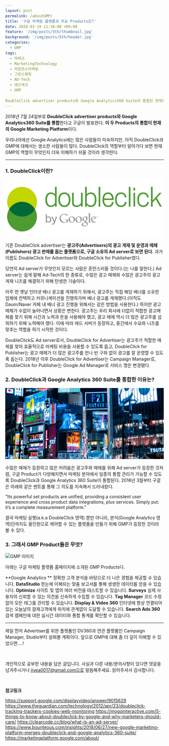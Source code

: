 ```yaml
---
layout: post
permalink: /aboutGMP/
title: '구글 마케팅 플랫폼과 주요 Products은?'
date: 2020-03-19 11:30:00 +09:00
feature: '/img/posts/5th/thumbnail.jpg'
background: '/img/posts/5th/header.jpg'
categories:
  - GMP
tags:
  - 마테크
  - MarketingTechnology
  - 퍼포먼스마케팅
  - 그로스해킹
  - AD-Tech
  - 애드테크
  - GMP

DoubleClick advertiser products와 Google Analytics360 Suite이 통합된 현재의 Google Marketing Platform. 정확히 어떤 Product들이 있고, 플랫폼을 통해 마케터들은 어떤 이점을 얻을 수 있을까? 
---
```


2018년 7월 24일부로 **DoubleClick advertiser products와 Google Analytics360 Suite를 통합**한다고 구글이 발표한다. **이 두 Products의 통합이 현재의 Google Marketing Platform**이다. 

우리나라에선 Google Analytics에는 많은 사람들이 익숙하지만, 아직 DoubleClick과 GMP에 대해서는 생소한 사람들이 많다. DoubleClick의 역할부터 알아가다 보면 현재 GMP의 역할이 무엇인지 더욱 이해하기 쉬울 것이라 생각한다.

---

### 1. DoubleClick이란?

![더블클릭로고 이미지](/img/posts/5th/doubleclick.jpg) 

기존 DoubleClick advertiser는 **광고주(Advertisers)의 광고 게재 및 운영과 매체(Publishers) 광고 판매를 돕는 플랫폼으로, 구글 소유의 Ad server로 보면 된다**. 과거 이름도 DoubleClick for Advertiser와 DoubleClick for Publisher였다.

당연히 Ad server가 무엇인지 모르는 사람은 혼란스러울 것이다.(는 나를 말한다.) 
Ad server는 쉽게 말해 Ad-Tech의 한 종류로, 수많은 광고 매체와 수많은 광고주의 광고 게재 니즈를 해결하기 위해 탄생한 기술이다. 

아주 먼 옛날 인터넷 배너 광고를 게재하기 위해서, 광고주는 직접 해당 배너를 소유한 업체에 컨택하고 커뮤니케이션을 진행하가며 배너 광고를 게재했다.(아직도 Daum/Naver 카페 내 배너 광고 진행을 위해서는 같은 방법을 사용한다.) 하지만 광고 매체가 수없이 늘어나면서 상황은 변한다. 광고주는 우리 회사에 더없이 적합한 광고매체를 찾기 위해 시간과 노력과 돈을 사용해야 했고, 광고 매체 역시 더 많은 광고주를 섭외하기 위해 노력해야 했다. 이에 따라 애드 서버가 등장하고, 중간에서 수요와 니즈를 맞추는 역할을 하기 시작한 것이다. 

DoubleClick도 Ad server로서, DoubleClick for Advertiser는 광고주가 적합한 매체를 찾아 효율적으로 마케팅 비용을 사용할 수 있도록 돕고, DoubleClick for Publisher는 광고 매체가 더 많은 광고주를 만나 빈 구좌 없이 광고를 잘 운영할 수 있도록 돕는다. 2018년 이후 DoubleClick for Advertiser는 Campaign Manager로, DoubleClick for Publisher는 Google Ad Manager로 서비스 명은 변경됐다.



### 2. DoubleClick과 Google Analytics 360 Suite를 통합한 이유는?

![광고 이미지](/img/posts/5th/advertising.jpg) 

수많은 매체가 등장하고 많은 어려움은 광고주와 매체를 위해 Ad server가 등장한 것처럼, 구글 Product가 다양해지면서 마케팅 분야에서 일종의 통합 관리가 가능할 수 있도록 DoubleClick과 Google Analytics 360 Suite이 통합된다. 2016년 3월부터 구글은 아래와 같은 멘트를 통해 그 의도를 지속해서 드러내왔다. 

"Its powerful set products are unified, providing a consistent user experience and cross product data integrations, plus services. Simply put: it’s a complete measurement platform."

결국 마케팅 실행(a.k.a DoubleClick 영역) 뿐만 아니라, 분석(Google Analytics 영역)단까지도 올인원으로 케어할 수 있는 플랫폼을 만들기 위해 GMP가 등장한 것이라 볼 수 있다.



### 3. 그래서 GMP Product들은 무엇? 

![GMP 이미지](/img/posts/5th/GMP.jpg) 

아래는 구글 마케팅 플랫폼 홈페이지에 소개된 GMP Products다. 

**Google Analytics **
정확한 고객 분석을 바탕으로 더 나은 경험을 제공할 수 있습니다.
**DataStudio**
한눈에 이해되는 맞춤 보고서를 통해 생생한 데이터를 얻을 수 있습니다. 
**Optimize**
사이트 및 앱의 여러 버전을 테스트할 수 있습니다. 
**Surveys**
실제 사용자의 신뢰할 수 있는 의견을 신속하게 수집할 수 있습니다.
**Tag Manager**
코드 수정 없이 모든 태그를 관리할 수 있습니다.
**Display & Video 360**
인터넷에 항상 연결되어 있는 오늘날의 잠재고객에게 위치에 관계없이 도달할 수 있습니다.
**Search Ads 360**
검색 캠페인에 대한 실시간 데이터와 통합 통계를 확인할 수 있습니다. 

---

제일 먼저 Advertiser를 위한 플랫폼인 DV360과 연관 플랫폼인 Campaign Manager, Studio부터 살펴볼 계획이다. 앞으로 GMP에 대해 좀 더 깊이 이해할 수 있었으면....! 

<br>

개인적으로 공부한 내용을 담은 글입니다. 사실과 다른 내용/문의사항이 있다면 댓글을 남겨주시거나 jiyea0017@gmail.com으로 말씀해주세요. 읽어주셔서 감사합니다.

<br>

**참고링크**<br>

<https://support.google.com/displayvideo/answer/9015629>
<https://www.theguardian.com/technology/2012/apr/23/doubleclick-tracking-trackers-cookies-web-monitoring>
<https://mogointeractive.com/5-things-to-know-about-doubleclick-by-google-and-why-marketers-should-care/>
<https://clearcode.cc/blog/what-is-an-ad-server/>
<https://www.bounteous.com/insights/2018/06/27/new-google-marketing-platform-merges-doubleclick-and-google-analytics-360-suite/>
<https://marketingplatform.google.com/about/>

